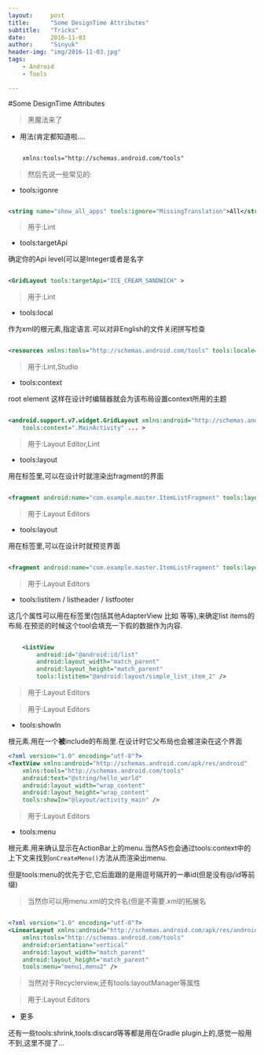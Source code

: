 ```yaml
---
layout:     post
title:      "Some DesignTime Attributes"
subtitle:   "Tricks"
date:       2016-11-03
author:     "Sinyuk"
header-img: "img/2016-11-03.jpg"
tags:
    - Android
    - Tools

---
```



#Some DesignTime Attributes

> 黑魔法来了

- 用法(肯定都知道啦....
 
```xml

    xmlns:tools="http://schemas.android.com/tools"

```

> 然后先说一些常见的:


- tools:igonre


```xml

<string name="show_all_apps" tools:ignore="MissingTranslation">All</string>>

```

> 用于:Lint


- tools:targetApi

确定你的Api level(可以是Integer或者是名字

```xml

<GridLayout tools:targetApi="ICE_CREAM_SANDWICH" >

```

> 用于:Lint



- tools:local

作为xml的根元素,指定语言.可以对非English的文件关闭拼写检查

```xml

<resources xmlns:tools="http://schemas.android.com/tools" tools:locale="es">

```

> 用于:Lint,Studio



- tools:context

root element 这样在设计时编辑器就会为该布局设置context所用的主题

```xml

<android.support.v7.widget.GridLayout xmlns:android="http://schemas.android.com/apk/res/android" xmlns:tools="http://schemas.android.com/tools"
    tools:context=".MainActivity" ... >

```

> 用于:Layout Editor,Lint



- tools:layout

用在<fragment>标签里,可以在设计时就渲染出fragment的界面

```xml

<fragment android:name="com.example.master.ItemListFragment" tools:layout="@android:layout/list_content" />

```

> 用于:Layout Editors


- tools:layout

用在<fragment>标签里,可以在设计时就预览界面

```xml

<fragment android:name="com.example.master.ItemListFragment" tools:layout="@android:layout/list_content" />

```

> 用于:Layout Editors


- tools:listitem / listheader / listfooter

这几个属性可以用在<ListView>标签里(包括其他AdapterView 比如<GridView> <ExpandableListView> 等等),来确定list items的布局.在预览的时候这个tool会填充一下假的数据作为内容.

```xml

    <ListView
        android:id="@android:id/list"
        android:layout_width="match_parent"
        android:layout_height="match_parent"
        tools:listitem="@android:layout/simple_list_item_2" />
```

> 用于:Layout Editors


> 用于:Layout Editors


- tools:showIn

根元素.用在一个**被**include的布局里.在设计时它父布局也会被渲染在这个界面


```xml
<?xml version="1.0" encoding="utf-8"?>
<TextView xmlns:android="http://schemas.android.com/apk/res/android"
    xmlns:tools="http://schemas.android.com/tools"
    android:text="@string/hello_world"
    android:layout_width="wrap_content"
    android:layout_height="wrap_content"
    tools:showIn="@layout/activity_main" />
```

> 用于:Layout Editors



- tools:menu

根元素.用来确认显示在ActionBar上的menu.当然AS也会通过tools:context中的上下文来找到`onCreateMenu()`方法从而渲染出menu.

但是tools:menu的优先于它,它后面跟的是用逗号隔开的一串id(但是没有@/id等前缀)

> 当然你可以用menu.xml的文件名(但是不需要.xml的拓展名


```xml

<?xml version="1.0" encoding="utf-8"?>
<LinearLayout xmlns:android="http://schemas.android.com/apk/res/android"
    xmlns:tools="http://schemas.android.com/tools"
    android:orientation="vertical"
    android:layout_width="match_parent"
    android:layout_height="match_parent"
    tools:menu="menu1,menu2" />

```
> 当然对于Recyclerview,还有tools:layoutManager等属性

> 用于:Layout Editors

- 更多

还有一些tools:shrink,tools:discard等等都是用在Gradle plugin上的,感觉一般用不到,这里不提了...